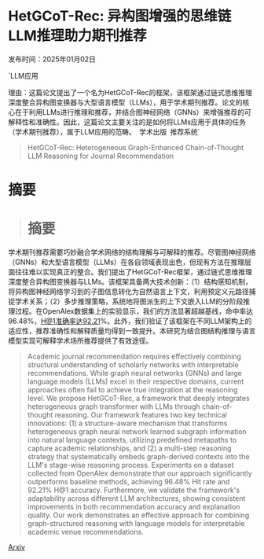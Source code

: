 # HetGCoT-Rec: 异构图增强的思维链LLM推理助力期刊推荐

发布时间：2025年01月02日

`LLM应用

理由：这篇论文提出了一个名为HetGCoT-Rec的框架，该框架通过链式思维推理深度整合异构图变换器与大型语言模型（LLMs），用于学术期刊推荐。论文的核心在于利用LLMs进行推理和推荐，并结合图神经网络（GNNs）来增强推荐的可解释性和准确性。因此，这篇论文主要关注的是如何将LLMs应用于具体的任务（学术期刊推荐），属于LLM应用的范畴。` `学术出版` `推荐系统`

> HetGCoT-Rec: Heterogeneous Graph-Enhanced Chain-of-Thought LLM Reasoning for Journal Recommendation

# 摘要

> # 摘要
学术期刊推荐需要巧妙融合学术网络的结构理解与可解释的推荐。尽管图神经网络（GNNs）和大型语言模型（LLMs）在各自领域表现出色，但现有方法在推理层面往往难以实现真正的整合。我们提出了HetGCoT-Rec框架，通过链式思维推理深度整合异构图变换器与LLMs。该框架具备两大技术创新：（1）结构感知机制，将异构图神经网络学习到的子图信息转化为自然语言上下文，利用预定义元路径捕捉学术关系；（2）多步推理策略，系统地将图派生的上下文嵌入LLM的分阶段推理过程。在OpenAlex数据集上的实验显示，我们的方法显著超越基线，命中率达96.48%，H@1准确率达92.21%。此外，我们验证了该框架在不同LLM架构上的适应性，推荐准确性和解释质量均得到一致提升。本研究为结合图结构推理与语言模型实现可解释学术场所推荐提供了有效途径。

> Academic journal recommendation requires effectively combining structural understanding of scholarly networks with interpretable recommendations. While graph neural networks (GNNs) and large language models (LLMs) excel in their respective domains, current approaches often fail to achieve true integration at the reasoning level. We propose HetGCoT-Rec, a framework that deeply integrates heterogeneous graph transformer with LLMs through chain-of-thought reasoning. Our framework features two key technical innovations: (1) a structure-aware mechanism that transforms heterogeneous graph neural network learned subgraph information into natural language contexts, utilizing predefined metapaths to capture academic relationships, and (2) a multi-step reasoning strategy that systematically embeds graph-derived contexts into the LLM's stage-wise reasoning process. Experiments on a dataset collected from OpenAlex demonstrate that our approach significantly outperforms baseline methods, achieving 96.48% Hit rate and 92.21% H@1 accuracy. Furthermore, we validate the framework's adaptability across different LLM architectures, showing consistent improvements in both recommendation accuracy and explanation quality. Our work demonstrates an effective approach for combining graph-structured reasoning with language models for interpretable academic venue recommendations.

[Arxiv](https://arxiv.org/abs/2501.01203)